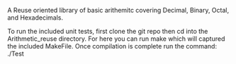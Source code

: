 A Reuse oriented library of basic arithemitc covering Decimal, Binary, Octal, and Hexadecimals.

To run the included unit tests, first clone the git repo then cd into the Arithmetic_reuse directory. For here you can run make which will captured the included MakeFile. Once compilation is complete run the command: ./Test
